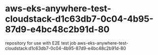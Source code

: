 # aws-eks-anywhere-test-cloudstack-d1c63db7-0c04-4b95-87d9-e4bc48c2b91d-80
repository for use with E2E test job aws-eks-anywhere-test-cloudstack:d1c63db7-0c04-4b95-87d9-e4bc48c2b91d-80
